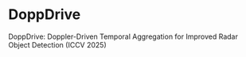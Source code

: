 # DoppDrive
DoppDrive: Doppler-Driven Temporal Aggregation for Improved Radar Object Detection (ICCV 2025)
